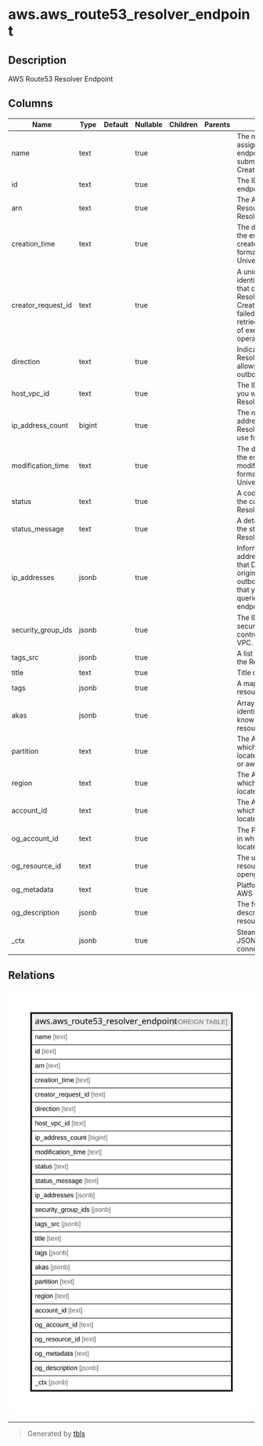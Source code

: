 # aws.aws_route53_resolver_endpoint

## Description

AWS Route53 Resolver Endpoint

## Columns

| Name | Type | Default | Nullable | Children | Parents | Comment |
| ---- | ---- | ------- | -------- | -------- | ------- | ------- |
| name | text |  | true |  |  | The name that you assigned to the Resolver endpoint when you submitted a CreateResolverEndpoint. |
| id | text |  | true |  |  | The ID of the Resolver endpoint. |
| arn | text |  | true |  |  | The ARN (Amazon Resource Name) for the Resolver endpoint. |
| creation_time | text |  | true |  |  | The date and time that the endpoint was created, in Unix time format and Coordinated Universal Time (UTC). |
| creator_request_id | text |  | true |  |  | A unique string that identifies the request that created the Resolver endpoint.The CreatorRequestId allows failed requests to be retried without the risk of executing the operation twice. |
| direction | text |  | true |  |  | Indicates whether the Resolver endpoint allows inbound or outbound DNS queries. |
| host_vpc_id | text |  | true |  |  | The ID of the VPC that you want to create the Resolver endpoint in. |
| ip_address_count | bigint |  | true |  |  | The number of IP addresses that the Resolver endpoint can use for DNS queries. |
| modification_time | text |  | true |  |  | The date and time that the endpoint was last modified, in Unix time format and Coordinated Universal Time (UTC). |
| status | text |  | true |  |  | A code that specifies the current status of the Resolver endpoint. |
| status_message | text |  | true |  |  | A detailed description of the status of the Resolver endpoint. |
| ip_addresses | jsonb |  | true |  |  | Information about the IP addresses in your VPC that DNS queries originate from (for outbound endpoints) or that you forward DNS queries to (for inbound endpoints). |
| security_group_ids | jsonb |  | true |  |  | The ID of one or more security groups that control access to this VPC. |
| tags_src | jsonb |  | true |  |  | A list of tags assigned to the Resolver endpoint. |
| title | text |  | true |  |  | Title of the resource. |
| tags | jsonb |  | true |  |  | A map of tags for the resource. |
| akas | jsonb |  | true |  |  | Array of globally unique identifier strings (also known as) for the resource. |
| partition | text |  | true |  |  | The AWS partition in which the resource is located (aws, aws-cn, or aws-us-gov). |
| region | text |  | true |  |  | The AWS Region in which the resource is located. |
| account_id | text |  | true |  |  | The AWS Account ID in which the resource is located. |
| og_account_id | text |  | true |  |  | The Platform Account ID in which the resource is located. |
| og_resource_id | text |  | true |  |  | The unique ID of the resource in opengovernance. |
| og_metadata | text |  | true |  |  | Platform Metadata of the AWS resource. |
| og_description | jsonb |  | true |  |  | The full model description of the resource |
| _ctx | jsonb |  | true |  |  | Steampipe context in JSON form, e.g. connection_name. |

## Relations

![er](aws.aws_route53_resolver_endpoint.svg)

---

> Generated by [tbls](https://github.com/k1LoW/tbls)
